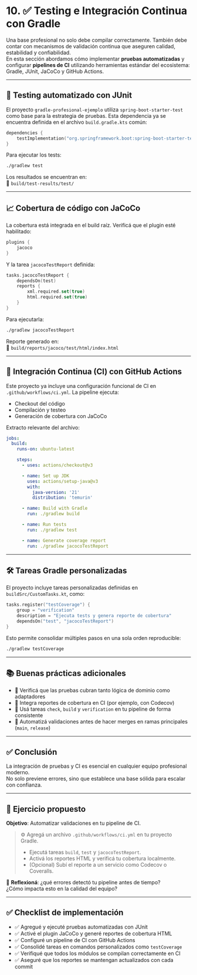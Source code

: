 
# 10. ✅ Testing e Integración Continua con Gradle

Una base profesional no solo debe compilar correctamente. También debe contar con mecanismos de validación continua que aseguren calidad, estabilidad y confiabilidad.  
En esta sección abordamos cómo implementar **pruebas automatizadas** y configurar **pipelines de CI** utilizando herramientas estándar del ecosistema: Gradle, JUnit, JaCoCo y GitHub Actions.

---

## 🧪 Testing automatizado con JUnit

El proyecto `gradle-profesional-ejemplo` utiliza `spring-boot-starter-test` como base para la estrategia de pruebas. Esta dependencia ya se encuentra definida en el archivo `build.gradle.kts` común:

```kotlin
dependencies {
    testImplementation("org.springframework.boot:spring-boot-starter-test")
}
```

Para ejecutar los tests:

```bash
./gradlew test
```

Los resultados se encuentran en:  
📁 `build/test-results/test/`

---

## 📈 Cobertura de código con JaCoCo

La cobertura está integrada en el build raíz. Verificá que el plugin esté habilitado:

```kotlin
plugins {
    jacoco
}
```

Y la tarea `jacocoTestReport` definida:

```kotlin
tasks.jacocoTestReport {
    dependsOn(test)
    reports {
        xml.required.set(true)
        html.required.set(true)
    }
}
```

Para ejecutarla:

```bash
./gradlew jacocoTestReport
```

Reporte generado en:  
📁 `build/reports/jacoco/test/html/index.html`

---

## 🤖 Integración Continua (CI) con GitHub Actions

Este proyecto ya incluye una configuración funcional de CI en `.github/workflows/ci.yml`. La pipeline ejecuta:

- Checkout del código
- Compilación y testeo
- Generación de cobertura con JaCoCo

Extracto relevante del archivo:

```yaml
jobs:
  build:
    runs-on: ubuntu-latest

    steps:
      - uses: actions/checkout@v3

      - name: Set up JDK
        uses: actions/setup-java@v3
        with:
          java-version: '21'
          distribution: 'temurin'

      - name: Build with Gradle
        run: ./gradlew build

      - name: Run tests
        run: ./gradlew test

      - name: Generate coverage report
        run: ./gradlew jacocoTestReport
```

---

## 🛠️ Tareas Gradle personalizadas

El proyecto incluye tareas personalizadas definidas en `buildSrc/CustomTasks.kt`, como:

```kotlin
tasks.register("testCoverage") {
    group = "verification"
    description = "Ejecuta tests y genera reporte de cobertura"
    dependsOn("test", "jacocoTestReport")
}
```

Esto permite consolidar múltiples pasos en una sola orden reproducible:

```bash
./gradlew testCoverage
```

---

## 📚 Buenas prácticas adicionales

- 📌 Verificá que las pruebas cubran tanto lógica de dominio como adaptadores
- 📌 Integra reportes de cobertura en CI (por ejemplo, con Codecov)
- 📌 Usá tareas `check`, `build` y `verification` en tu pipeline de forma consistente
- 📌 Automatizá validaciones antes de hacer merges en ramas principales (`main`, `release`)

---

## ✅ Conclusión

La integración de pruebas y CI es esencial en cualquier equipo profesional moderno.  
No solo previene errores, sino que establece una base sólida para escalar con confianza.

---

## 🧠 Ejercicio propuesto

**Objetivo**: Automatizar validaciones en tu pipeline de CI.

> ⚙️ Agregá un archivo `.github/workflows/ci.yml` en tu proyecto Gradle.
> - Ejecutá tareas `build`, `test` y `jacocoTestReport`.
> - Activá los reportes HTML y verificá tu cobertura localmente.
> - (Opcional) Subí el reporte a un servicio como Codecov o Coveralls.

💬 **Reflexioná**: ¿qué errores detectó tu pipeline antes de tiempo?  
¿Cómo impacta esto en la calidad del equipo?

---

## ✅ Checklist de implementación

- ✅ Agregué y ejecuté pruebas automatizadas con JUnit
- ✅ Activé el plugin JaCoCo y generé reportes de cobertura HTML
- ✅ Configuré un pipeline de CI con GitHub Actions
- ✅ Consolidé tareas en comandos personalizados como `testCoverage`
- ✅ Verifiqué que todos los módulos se compilan correctamente en CI
- ✅ Aseguré que los reportes se mantengan actualizados con cada commit  